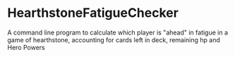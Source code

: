# HearthstoneFatigueChecker
A command line program to calculate which player is "ahead" in fatigue in a game of hearthstone, accounting for cards left in deck, remaining hp and Hero Powers
